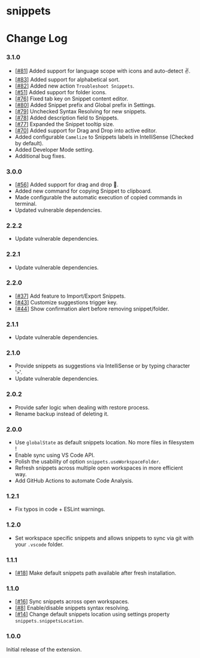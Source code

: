 # snippets
# Change Log
### 3.1.0

- [[#81](https://github.com/tahabasri/snippets/pull/81)] Added support for language scope with icons and auto-detect ✌.
- [[#83](https://github.com/tahabasri/snippets/pull/83)] Added support for alphabetical sort.
- [[#82](https://github.com/tahabasri/snippets/pull/82)] Added new action `Troubleshoot Snippets`.
- [[#51](https://github.com/tahabasri/snippets/pull/51)] Added support for folder icons.
- [[#76](https://github.com/tahabasri/snippets/pull/76)] Fixed tab key on Snippet content editor.
- [[#80](https://github.com/tahabasri/snippets/pull/80)] Added Snippet prefix and Global prefix in Settings.
- [[#79](https://github.com/tahabasri/snippets/pull/79)] Unchecked Syntax Resolving for new snippets.
- [[#78](https://github.com/tahabasri/snippets/pull/78)] Added description field to Snippets.
- [[#77](https://github.com/tahabasri/snippets/pull/77)] Expanded the Snippet tooltip size.
- [[#70](https://github.com/tahabasri/snippets/pull/70)] Added support for Drag and Drop into active editor.
- Added configurable `Camelize` to Snippets labels in IntelliSense (Checked by default).
- Added Developer Mode setting.
- Additional bug fixes.

### 3.0.0

- [[#56](https://github.com/tahabasri/snippets/pull/56)] Added support for drag and drop 🙌.
- Added new command for copying Snippet to clipboard.
- Made configurable the automatic execution of copied commands in terminal.
- Updated vulnerable dependencies.

### 2.2.2

- Update vulnerable dependencies.

### 2.2.1

- Update vulnerable dependencies.
### 2.2.0

- [[#37](https://github.com/tahabasri/snippets/pull/37)] Add feature to Import/Export Snippets.
- [[#43](https://github.com/tahabasri/snippets/pull/43)] Customize suggestions trigger key.
- [[#44](https://github.com/tahabasri/snippets/pull/44)] Show confirmation alert before removing snippet/folder.

### 2.1.1

- Update vulnerable dependencies.

### 2.1.0

- Provide snippets as suggestions via IntelliSense or by typing character '`>`'.
- Update vulnerable dependencies.

### 2.0.2

- Provide safer logic when dealing with restore process.
- Rename backup instead of deleting it.

### 2.0.0

- Use `globalState` as default snippets location. No more files in filesystem !
- Enable sync using VS Code API.
- Polish the usability of option `snippets.useWorkspaceFolder`.
- Refresh snippets across multiple open workspaces in more efficient way.
- Add GitHub Actions to automate Code Analysis.

### 1.2.1

- Fix typos in code + ESLint warnings.

### 1.2.0

- Set workspace specific snippets and allows snippets to sync via git with your `.vscode` folder.

### 1.1.1

- [[#18](https://github.com/tahabasri/snippets/pull/18)] Make default snippets path available after fresh installation.

### 1.1.0

- [[#16](https://github.com/tahabasri/snippets/pull/16)] Sync snippets across open workspaces.
- [[#8](https://github.com/tahabasri/snippets/pull/8)] Enable/disable snippets syntax resolving.
- [[#14](https://github.com/tahabasri/snippets/pull/14)] Change default snippets location using settings property `snippets.snippetsLocation`.

### 1.0.0

Initial release of the extension.
